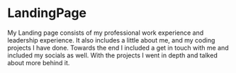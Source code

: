 # LandingPage

My Landing page consists of my professional work experience and leadership experience. 
It also includes a little about me, and my coding projects I have done. 
Towards the end I included a get in touch with me and included my socials as well. With the projects I went in depth and talked about more behind it.

